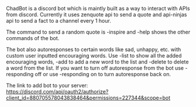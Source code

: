ChadBot is a discord bot which is maintly built as a way to interact with APIs from discord. Currently it uses zenquote api to send a quote and api-ninjas api to send a fact to a channel every 1 hour. 


The command to send a random quote is -inspire and -help shows the other commands of the bot. 


The bot also autoresponses to certain words like sad, unhappy, etc. with custom user inputted encouraging words.
Use -list to show all the added encouraging words, -add <the encouraging word> to add a new word to the list and -delete <position> to delete a word from the list.
If you want to turn off autoresponse from the bot use -responding off or use -responding on to turn autoresponse back on.

  
The link to add bot to your server: https://discord.com/api/oauth2/authorize?client_id=880705578043838464&permissions=227344&scope=bot
